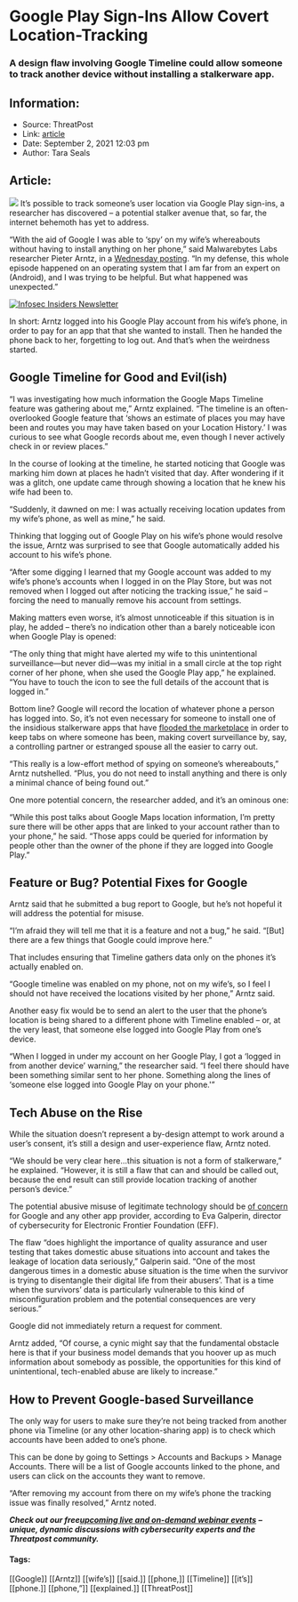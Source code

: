 # Google Play Sign-Ins Allow Covert Location-Tracking
### A design flaw involving Google Timeline could allow someone to track another device without installing a stalkerware app.

## Information:
+ Source: ThreatPost
+ Link: [article](https://kasperskycontenthub.com/threatpost-global/?p=169151)
+ Date: September 2, 2021  12:03 pm
+ Author: Tara Seals


## Article:
![](https://media.threatpost.com/wp-content/uploads/sites/103/2021/09/02115807/Google-Timeline-e1630598317516.jpg)
It’s possible to track someone’s user location via Google Play sign-ins, a researcher has discovered – a potential stalker avenue that, so far, the internet behemoth has yet to address.


“With the aid of Google I was able to ‘spy’ on my wife’s whereabouts without having to install anything on her phone,” said Malwarebytes Labs researcher Pieter Arntz, in a [Wednesday posting](https://blog.malwarebytes.com/awareness/2021/09/google-play-sign-ins-can-be-abused-to-track-another-persons-movements/). “In my defense, this whole episode happened on an operating system that I am far from an expert on (Android), and I was trying to be helpful. But what happened was unexpected.”


[![Infosec Insiders Newsletter](https://media.threatpost.com/wp-content/uploads/sites/103/2021/07/10165815/infosec_insiders_in_article_promo.png)](https://threatpost.com/infosec-insider-subscription-page/?utm_source=ART&utm_medium=ART&utm_campaign=InfosecInsiders_Newsletter_Promo/)


In short: Arntz logged into his Google Play account from his wife’s phone, in order to pay for an app that that she wanted to install. Then he handed the phone back to her, forgetting to log out. And that’s when the weirdness started.


**Google Timeline for Good and Evil(ish)**
------------------------------------------


“I was investigating how much information the Google Maps Timeline feature was gathering about me,” Arntz explained. “The timeline is an often-overlooked Google feature that ‘shows an estimate of places you may have been and routes you may have taken based on your Location History.’ I was curious to see what Google records about me, even though I never actively check in or review places.”


In the course of looking at the timeline, he started noticing that Google was marking him down at places he hadn’t visited that day. After wondering if it was a glitch, one update came through showing a location that he knew his wife had been to.


“Suddenly, it dawned on me: I was actually receiving location updates from my wife’s phone, as well as mine,” he said.


Thinking that logging out of Google Play on his wife’s phone would resolve the issue, Arntz was surprised to see that Google automatically added his account to his wife’s phone.


“After some digging I learned that my Google account was added to my wife’s phone’s accounts when I logged in on the Play Store, but was not removed when I logged out after noticing the tracking issue,” he said – forcing the need to manually remove his account from settings.


Making matters even worse, it’s almost unnoticeable if this situation is in play, he added – there’s no indication other than a barely noticeable icon when Google Play is opened:


“The only thing that might have alerted my wife to this unintentional surveillance—but never did—was my initial in a small circle at the top right corner of her phone, when she used the Google Play app,” he explained. “You have to touch the icon to see the full details of the account that is logged in.”


Bottom line? Google will record the location of whatever phone a person has logged into. So, it’s not even necessary for someone to install one of the insidious stalkerware apps that have [flooded the marketplace](https://threatpost.com/stalkerware-volumes-high-bans/164325/) in order to keep tabs on where someone has been, making covert surveillance by, say, a controlling partner or estranged spouse all the easier to carry out.


“This really is a low-effort method of spying on someone’s whereabouts,” Arntz nutshelled. “Plus, you do not need to install anything and there is only a minimal chance of being found out.”


One more potential concern, the researcher added, and it’s an ominous one:


“While this post talks about Google Maps location information, I’m pretty sure there will be other apps that are linked to your account rather than to your phone,” he said. “Those apps could be queried for information by people other than the owner of the phone if they are logged into Google Play.”


**Feature or Bug? Potential Fixes for Google**
----------------------------------------------


Arntz said that he submitted a bug report to Google, but he’s not hopeful it will address the potential for misuse.


“I’m afraid they will tell me that it is a feature and not a bug,” he said. “[But] there are a few things that Google could improve here.”


That includes ensuring that Timeline gathers data only on the phones it’s actually enabled on.


“Google timeline was enabled on my phone, not on my wife’s, so I feel I should not have received the locations visited by her phone,” Arntz said.


Another easy fix would be to send an alert to the user that the phone’s location is being shared to a different phone with Timeline enabled – or, at the very least, that someone else logged into Google Play from one’s device.


“When I logged in under my account on her Google Play, I got a ‘logged in from another device’ warning,” the researcher said. “I feel there should have been something similar sent to her phone. Something along the lines of ‘someone else logged into Google Play on your phone.'”


**Tech Abuse on the Rise**
--------------------------


While the situation doesn’t represent a by-design attempt to work around a user’s consent, it’s still a design and user-experience flaw, Arntz noted.


“We should be very clear here…this situation is not a form of stalkerware,” he explained. “However, it is still a flaw that can and should be called out, because the end result can still provide location tracking of another person’s device.”


The potential abusive misuse of legitimate technology should be [of concern](https://threatpost.com/google-bans-stalkerware-ads-with-a-loophole/157365/) for Google and any other app provider, according to Eva Galperin, director of cybersecurity for Electronic Frontier Foundation (EFF).


The flaw “does highlight the importance of quality assurance and user testing that takes domestic abuse situations into account and takes the leakage of location data seriously,” Galperin said. “One of the most dangerous times in a domestic abuse situation is the time when the survivor is trying to disentangle their digital life from their abusers’. That is a time when the survivors’ data is particularly vulnerable to this kind of misconfiguration problem and the potential consequences are very serious.”


Google did not immediately return a request for comment.


Arntz added, “Of course, a cynic might say that the fundamental obstacle here is that if your business model demands that you hoover up as much information about somebody as possible, the opportunities for this kind of unintentional, tech-enabled abuse are likely to increase.”


**How to Prevent Google-based Surveillance**
--------------------------------------------


The only way for users to make sure they’re not being tracked from another phone via Timeline (or any other location-sharing app) is to check which accounts have been added to one’s phone.


This can be done by going to Settings > Accounts and Backups > Manage Accounts. There will be a list of Google accounts linked to the phone, and users can click on the accounts they want to remove.


“After removing my account from there on my wife’s phone the tracking issue was finally resolved,” Arntz noted.


***Check out our free***[***upcoming live and on-demand webinar events***](https://threatpost.com/category/webinars/) ***– unique, dynamic discussions with cybersecurity experts and the Threatpost community.***





#### Tags:
[[Google]] [[Arntz]] [[wife’s]] [[said.]] [[phone,]] [[Timeline]] [[it’s]] [[phone.]] [[phone,”]] [[explained.]] [[ThreatPost]]
